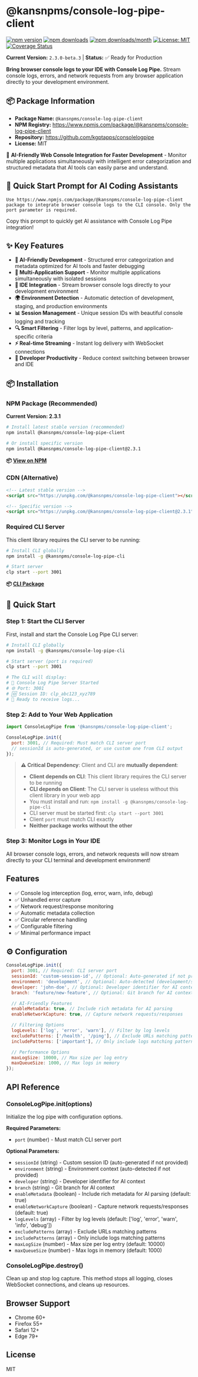 # @kansnpms/console-log-pipe-client

[![npm version](https://badge.fury.io/js/@kansnpms%2Fconsole-log-pipe-client.svg)](https://badge.fury.io/js/@kansnpms%2Fconsole-log-pipe-client)
[![npm downloads](https://img.shields.io/npm/dt/@kansnpms/console-log-pipe-client.svg)](https://www.npmjs.com/package/@kansnpms/console-log-pipe-client)
[![npm downloads/month](https://img.shields.io/npm/dm/@kansnpms/console-log-pipe-client.svg)](https://www.npmjs.com/package/@kansnpms/console-log-pipe-client)
[![License: MIT](https://img.shields.io/badge/License-MIT-yellow.svg)](https://opensource.org/licenses/MIT)
[![Coverage Status](https://img.shields.io/badge/coverage-96.77%25-brightgreen.svg)](https://github.com/kgptapps/consolelogpipe)

**Current Version:** `2.3.0-beta.3` | **Status:** ✅ Ready for Production

**Bring browser console logs to your IDE with Console Log Pipe.** Stream console logs, errors, and
network requests from any browser application directly to your development environment.

## 📦 Package Information

- **Package Name:** `@kansnpms/console-log-pipe-client`
- **NPM Registry:** https://www.npmjs.com/package/@kansnpms/console-log-pipe-client
- **Repository:** https://github.com/kgptapps/consolelogpipe
- **License:** MIT

🚀 **AI-Friendly Web Console Integration for Faster Development** - Monitor multiple applications
simultaneously with intelligent error categorization and structured metadata that AI tools can
easily parse and understand.

## 🤖 Quick Start Prompt for AI Coding Assistants

```
Use https://www.npmjs.com/package/@kansnpms/console-log-pipe-client package to integrate browser console logs to the CLI console. Only the port parameter is required.
```

Copy this prompt to quickly get AI assistance with Console Log Pipe integration!

## ✨ Key Features

- **🤖 AI-Friendly Development** - Structured error categorization and metadata optimized for AI
  tools and faster debugging
- **🔄 Multi-Application Support** - Monitor multiple applications simultaneously with isolated
  sessions
- **🚀 IDE Integration** - Stream browser console logs directly to your development environment
- **🌍 Environment Detection** - Automatic detection of development, staging, and production
  environments
- **📊 Session Management** - Unique session IDs with beautiful console logging and tracking
- **🔍 Smart Filtering** - Filter logs by level, patterns, and application-specific criteria
- **⚡ Real-time Streaming** - Instant log delivery with WebSocket connections
- **🎯 Developer Productivity** - Reduce context switching between browser and IDE

## 📦 Installation

### NPM Package (Recommended)

**Current Version: 2.3.1**

```bash
# Install latest stable version (recommended)
npm install @kansnpms/console-log-pipe-client

# Or install specific version
npm install @kansnpms/console-log-pipe-client@2.3.1
```

**📦 [View on NPM](https://www.npmjs.com/package/@kansnpms/console-log-pipe-client)**

### CDN (Alternative)

```html
<!-- Latest stable version -->
<script src="https://unpkg.com/@kansnpms/console-log-pipe-client"></script>

<!-- Specific version -->
<script src="https://unpkg.com/@kansnpms/console-log-pipe-client@2.3.1"></script>
```

### Required CLI Server

This client library requires the CLI server to be running:

```bash
# Install CLI globally
npm install -g @kansnpms/console-log-pipe-cli

# Start server
clp start --port 3001
```

**📦 [CLI Package](https://www.npmjs.com/package/@kansnpms/console-log-pipe-cli)**

## 🚀 Quick Start

### Step 1: Start the CLI Server

First, install and start the Console Log Pipe CLI server:

```bash
# Install CLI globally
npm install -g @kansnpms/console-log-pipe-cli

# Start server (port is required)
clp start --port 3001

# The CLI will display:
# 🚀 Console Log Pipe Server Started
# 🌐 Port: 3001
# 🆔 Session ID: clp_abc123_xyz789
# 🔗 Ready to receive logs...
```

### Step 2: Add to Your Web Application

```javascript
import ConsoleLogPipe from '@kansnpms/console-log-pipe-client';

ConsoleLogPipe.init({
  port: 3001, // Required: Must match CLI server port
  // sessionId is auto-generated, or use custom one from CLI output
});
```

> **⚠️ Critical Dependency**: Client and CLI are **mutually dependent**:
>
> - **Client depends on CLI**: This client library requires the CLI server to be running
> - **CLI depends on Client**: The CLI server is useless without this client library in your web app
> - You must install and run: `npm install -g @kansnpms/console-log-pipe-cli`
> - CLI server must be started first: `clp start --port 3001`
> - Client `port` must match CLI exactly
> - **Neither package works without the other**

### Step 3: Monitor Logs in Your IDE

All browser console logs, errors, and network requests will now stream directly to your CLI terminal
and development environment!

## Features

- ✅ Console log interception (log, error, warn, info, debug)
- ✅ Unhandled error capture
- ✅ Network request/response monitoring
- ✅ Automatic metadata collection
- ✅ Circular reference handling
- ✅ Configurable filtering
- ✅ Minimal performance impact

## ⚙️ Configuration

```javascript
ConsoleLogPipe.init({
  port: 3001, // Required: CLI server port
  sessionId: 'custom-session-id', // Optional: Auto-generated if not provided
  environment: 'development', // Optional: Auto-detected (development/staging/production)
  developer: 'john-doe', // Optional: Developer identifier for AI context
  branch: 'feature/new-feature', // Optional: Git branch for AI context

  // AI-Friendly Features
  enableMetadata: true, // Include rich metadata for AI parsing
  enableNetworkCapture: true, // Capture network requests/responses

  // Filtering Options
  logLevels: ['log', 'error', 'warn'], // Filter by log levels
  excludePatterns: ['/health', '/ping'], // Exclude URLs matching patterns
  includePatterns: ['important'], // Only include logs matching patterns

  // Performance Options
  maxLogSize: 10000, // Max size per log entry
  maxQueueSize: 1000, // Max logs in memory
});
```

## API Reference

### ConsoleLogPipe.init(options)

Initialize the log pipe with configuration options.

**Required Parameters:**

- `port` (number) - Must match CLI server port

**Optional Parameters:**

- `sessionId` (string) - Custom session ID (auto-generated if not provided)
- `environment` (string) - Environment context (auto-detected if not provided)
- `developer` (string) - Developer identifier for AI context
- `branch` (string) - Git branch for AI context
- `enableMetadata` (boolean) - Include rich metadata for AI parsing (default: true)
- `enableNetworkCapture` (boolean) - Capture network requests/responses (default: true)
- `logLevels` (array) - Filter by log levels (default: ['log', 'error', 'warn', 'info', 'debug'])
- `excludePatterns` (array) - Exclude URLs matching patterns
- `includePatterns` (array) - Only include logs matching patterns
- `maxLogSize` (number) - Max size per log entry (default: 10000)
- `maxQueueSize` (number) - Max logs in memory (default: 1000)

### ConsoleLogPipe.destroy()

Clean up and stop log capture. This method stops all logging, closes WebSocket connections, and
cleans up resources.

## Browser Support

- Chrome 60+
- Firefox 55+
- Safari 12+
- Edge 79+

## License

MIT
